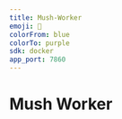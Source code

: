 ```yaml
---
title: Mush-Worker
emoji: 🍄
colorFrom: blue
colorTo: purple
sdk: docker
app_port: 7860
---
```


# Mush Worker
